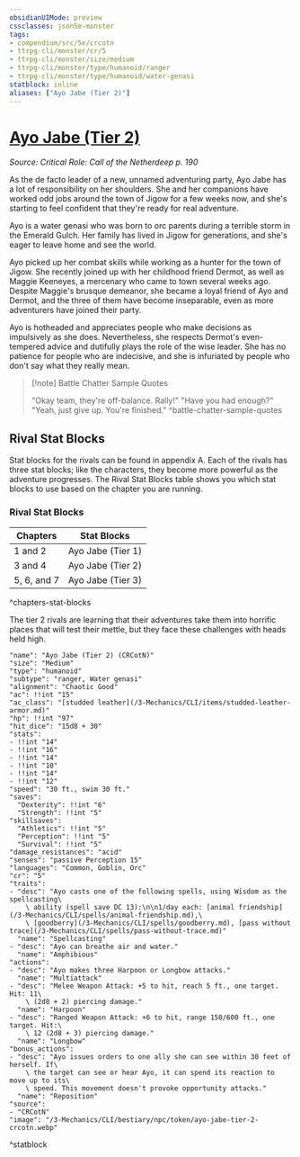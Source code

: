 ```yaml
---
obsidianUIMode: preview
cssclasses: json5e-monster
tags:
- compendium/src/5e/crcotn
- ttrpg-cli/monster/cr/5
- ttrpg-cli/monster/size/medium
- ttrpg-cli/monster/type/humanoid/ranger
- ttrpg-cli/monster/type/humanoid/water-genasi
statblock: inline
aliases: ["Ayo Jabe (Tier 2)"]
---
```

# [Ayo Jabe (Tier 2)](3-Mechanics\CLI\bestiary\npc/ayo-jabe-tier-2-crcotn.md)
*Source: Critical Role: Call of the Netherdeep p. 190*  

As the de facto leader of a new, unnamed adventuring party, Ayo Jabe has a lot of responsibility on her shoulders. She and her companions have worked odd jobs around the town of Jigow for a few weeks now, and she's starting to feel confident that they're ready for real adventure.

Ayo is a water genasi who was born to orc parents during a terrible storm in the Emerald Gulch. Her family has lived in Jigow for generations, and she's eager to leave home and see the world.

Ayo picked up her combat skills while working as a hunter for the town of Jigow. She recently joined up with her childhood friend Dermot, as well as Maggie Keeneyes, a mercenary who came to town several weeks ago. Despite Maggie's brusque demeanor, she became a loyal friend of Ayo and Dermot, and the three of them have become inseparable, even as more adventurers have joined their party.

Ayo is hotheaded and appreciates people who make decisions as impulsively as she does. Nevertheless, she respects Dermot's even-tempered advice and dutifully plays the role of the wise leader. She has no patience for people who are indecisive, and she is infuriated by people who don't say what they really mean.

> [!note] Battle Chatter Sample Quotes
> 
> "Okay team, they're off-balance. Rally!" "Have you had enough?" "Yeah, just give up. You're finished."
^battle-chatter-sample-quotes

## Rival Stat Blocks

Stat blocks for the rivals can be found in appendix A. Each of the rivals has three stat blocks; like the characters, they become more powerful as the adventure progresses. The Rival Stat Blocks table shows you which stat blocks to use based on the chapter you are running.

### Rival Stat Blocks

| Chapters | Stat Blocks |
|----------|-------------|
| 1 and 2 | Ayo Jabe (Tier 1) |
| 3 and 4 | Ayo Jabe (Tier 2) |
| 5, 6, and 7 | Ayo Jabe (Tier 3) |
^chapters-stat-blocks

The tier 2 rivals are learning that their adventures take them into horrific places that will test their mettle, but they face these challenges with heads held high.

```statblock
"name": "Ayo Jabe (Tier 2) (CRCotN)"
"size": "Medium"
"type": "humanoid"
"subtype": "ranger, Water genasi"
"alignment": "Chaotic Good"
"ac": !!int "15"
"ac_class": "[studded leather](/3-Mechanics/CLI/items/studded-leather-armor.md)"
"hp": !!int "97"
"hit_dice": "15d8 + 30"
"stats":
- !!int "14"
- !!int "16"
- !!int "14"
- !!int "10"
- !!int "14"
- !!int "12"
"speed": "30 ft., swim 30 ft."
"saves":
  "Dexterity": !!int "6"
  "Strength": !!int "5"
"skillsaves":
  "Athletics": !!int "5"
  "Perception": !!int "5"
  "Survival": !!int "5"
"damage_resistances": "acid"
"senses": "passive Perception 15"
"languages": "Common, Goblin, Orc"
"cr": "5"
"traits":
- "desc": "Ayo casts one of the following spells, using Wisdom as the spellcasting\
    \ ability (spell save DC 13):\n\n1/day each: [animal friendship](/3-Mechanics/CLI/spells/animal-friendship.md),\
    \ [goodberry](/3-Mechanics/CLI/spells/goodberry.md), [pass without trace](/3-Mechanics/CLI/spells/pass-without-trace.md)"
  "name": "Spellcasting"
- "desc": "Ayo can breathe air and water."
  "name": "Amphibious"
"actions":
- "desc": "Ayo makes three Harpoon or Longbow attacks."
  "name": "Multiattack"
- "desc": "Melee Weapon Attack: +5 to hit, reach 5 ft., one target. Hit: 11\
    \ (2d8 + 2) piercing damage."
  "name": "Harpoon"
- "desc": "Ranged Weapon Attack: +6 to hit, range 150/600 ft., one target. Hit:\
    \ 12 (2d8 + 3) piercing damage."
  "name": "Longbow"
"bonus_actions":
- "desc": "Ayo issues orders to one ally she can see within 30 feet of herself. If\
    \ the target can see or hear Ayo, it can spend its reaction to move up to its\
    \ speed. This movement doesn't provoke opportunity attacks."
  "name": "Reposition"
"source":
- "CRCotN"
"image": "/3-Mechanics/CLI/bestiary/npc/token/ayo-jabe-tier-2-crcotn.webp"
```
^statblock